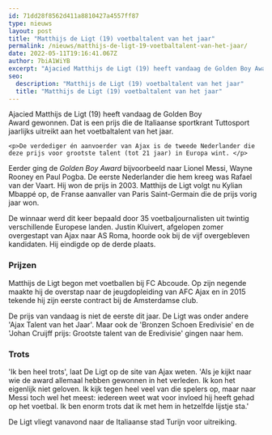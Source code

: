 ```yaml
---
id: 71dd28f8562d411a8810427a4557ff87
type: nieuws
layout: post
title: "Matthijs de Ligt (19) voetbaltalent van het jaar"
permalink: /nieuws/matthijs-de-ligt-19-voetbaltalent-van-het-jaar/
date: 2022-05-11T19:16:41.067Z
author: 7biA1WiYB
excerpt: "Ajacied Matthijs de Ligt (19) heeft vandaag de Golden Boy Award gewonnen. Dat is een prijs die de Italiaanse sportkrant Tuttosport jaarlijks uitreikt aan het voetbaltalent van het jaar.   "
seo:
  description: "Matthijs de Ligt (19) voetbaltalent van het jaar"
  title: "Matthijs de Ligt (19) voetbaltalent van het jaar"
---
```

Ajacied Matthijs de Ligt (19) heeft vandaag de Golden Boy Award gewonnen. Dat is een prijs die de Italiaanse sportkrant Tuttosport jaarlijks uitreikt aan het voetbaltalent van het jaar.   

    <p>De verdediger én aanvoerder van Ajax is de tweede Nederlander die deze prijs voor grootste talent (tot 21 jaar) in Europa wint. </p>
<p>Eerder ging de <em>Golden Boy Award</em> bijvoorbeeld naar Lionel Messi, Wayne Rooney en Paul Pogba. De eerste Nederlander die hem kreeg was Rafael van der Vaart. Hij won de prijs in 2003. Matthijs de Ligt volgt nu Kylian Mbappé op, de Franse aanvaller van Paris Saint-Germain die de prijs vorig jaar won.</p>
<p>De winnaar werd dit keer bepaald door 35 voetbaljournalisten uit twintig verschillende Europese landen. Justin Kluivert, afgelopen zomer overgestapt van Ajax naar AS Roma, hoorde ook bij de vijf overgebleven kandidaten. Hij eindigde op de derde plaats.  </p>
<h3>Prijzen</h3>
<p>Matthijs de Ligt begon met voetballen bij FC Abcoude. Op zijn negende maakte hij de overstap naar de jeugdopleiding van AFC Ajax en in 2015 tekende hij zijn eerste contract bij de Amsterdamse club. </p>
<p>De prijs van vandaag is niet de eerste dit jaar. De Ligt was onder andere 'Ajax Talent van het Jaar'. Maar ook de 'Bronzen Schoen Eredivisie' en de 'Johan Cruijff prijs: Grootste talent van de Eredivisie' gingen naar hem.</p>
<h3>Trots</h3>
<p>'Ik ben heel trots', laat De Ligt op de site van Ajax weten. 'Als je kijkt naar wie de award allemaal hebben gewonnen in het verleden. Ik kon het eigenlijk niet geloven. Ik kijk tegen heel veel van die spelers op, maar naar Messi toch wel het meest: iedereen weet wat voor invloed hij heeft gehad op het voetbal. Ik ben enorm trots dat ik met hem in hetzelfde lijstje sta.'</p>
<p>De Ligt vliegt vanavond naar de Italiaanse stad Turijn voor uitreiking.</p>  
